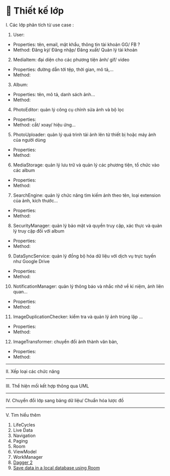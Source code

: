 # 🧩 Thiết kế lớp
I. Các lớp phân tích từ use case :
1. User:
  - Properties: tên, email, mật khẩu, thông tin tài khoản GG/ FB ?
  - Method: Đăng ký/ Đăng nhập/ Đăng xuất/ Quản lý tài khoản

2. MediaItem: đại diện cho các phương tiện ảnh/ gif/ video
- Properties: đường dẫn tới tệp, thời gian, mô tả,...
- Method:

3. Album:
- Properties: tên, mô tả, danh sách ảnh...
- Method:

4. PhotoEditor: quản lý công cụ chỉnh sửa ảnh và bộ lọc
- Properties:
- Method: cắt/ xoay/ hiệu ứng...

5. PhotoUploader: quản lý quá trình tải ảnh lên từ thiết bị hoặc máy ảnh của người dùng
- Properties:
- Method:

6. MediaStorage: quản lý lưu trữ và quản lý các phương tiện, tổ chức vào các album
- Properties:
- Method:

7. SearchEngine: quản lý chức năng tìm kiếm ảnh theo tên, loại extension của ảnh, kích thước...
- Properties:
- Method:

8. SecurityManager: quản lý bảo mật và quyền truy cập, xác thực và quản lý truy cập đối với album
- Properties:
- Method:

9. DataSyncService: quản lý đồng bộ hóa dữ liệu với dịch vụ trực tuyến như Google Drive
- Properties:
- Method:

10. NotificationManager: quản lý thông báo và nhắc nhở về kỉ niệm, ảnh liên quan...
- Properties:
- Method:

11. ImageDuplicationChecker: kiểm tra và quản lý ảnh trùng lặp ...
- Properties:
- Method:

12. ImageTransformer: chuyển đổi ảnh thành văn bản,
- Properties:
- Method:

___

II. Xếp loại các chức năng


___

III. Thể hiện mối kết hợp thông qua UML


___

IV. Chuyển đổi lớp sang bảng dữ liệu/ Chuẩn hóa lược đồ


___

V. Tìm hiểu thêm
1. LifeCycles
2. Live Data
3. Navigation
4. Paging
5. Room
6. ViewModel
7. WorkManager
8. [Dagger 2](https://janisharali.com/blog/introduction-to-dagger-2-using-dependency-injection-in-android-part-2-b55857911bcd)
9. [Save data in a local database using Room](https://developer.android.com/training/data-storage/room)

